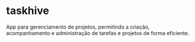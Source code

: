 # taskhive
App para gerenciamento de projetos, permitindo a criação, acompanhamento e administração de tarefas e projetos de forma eficiente.
